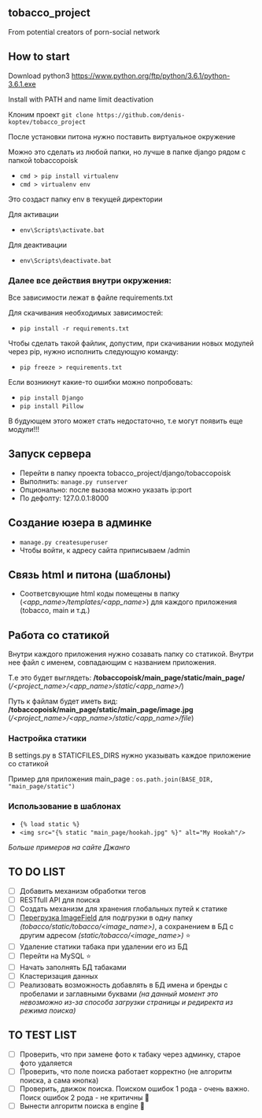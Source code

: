## tobacco_project

From potential creators of porn-social network


## How to start

Download python3 https://www.python.org/ftp/python/3.6.1/python-3.6.1.exe

Install with PATH and name limit deactivation

Клоним проект
`git clone https://github.com/denis-koptev/tobacco_project`

После установки питона нужно поставить виртуальное окружение

Можно это сделать из любой папки, но лучше в папке django рядом с папкой tobaccopoisk
* `cmd > pip install virtualenv`
* `cmd > virtualenv env`

Это создаст папку env в текущей директории

Для активации 	
* `env\Scripts\activate.bat`

Для деактивации 
* `env\Scripts\deactivate.bat`

### Далее все действия внутри окружения:

Все зависимости лежат в файле requirements.txt

Для скачивания необходимых зависимостей:
* `pip install -r requirements.txt`
	
Чтобы сделать такой файлик, допустим, при скачивании новых модулей через pip, нужно исполнить следующую команду:
* `pip freeze > requirements.txt`

Если возникнут какие-то ошибки можно попробовать:
* `pip install Django`
* `pip install Pillow`

В будующем этого может стать недостаточно, т.е могут появить еще модули!!!

## Запуск сервера

* Перейти в папку проекта tobacco_project/django/tobaccopoisk
* Выполнить: `manage.py runserver`
* Опционально: после вызова можно указать ip:port
* По дефолту: 127.0.0.1:8000

## Создание юзера в админке

* `manage.py createsuperuser`
* Чтобы войти, к адресу сайта приписываем /admin

## Связь html и питона (шаблоны)

* Соответсвующие html коды помещены в папку
(*<app_name>/templates/<app_name>*) для каждого приложения (tobacco, main и т.д.)

## Работа со статикой
Внутри каждого приложения нужно созавать папку со статикой. Внутри нее файл с именем, совпадающим с названием приложения.

Т.е это будет выглядеть: **/tobaccopoisk/main_page/static/main_page/** 
(*/<project_name>/<app_name>/static/<app_name>/*)

Путь к файлам будет иметь вид: **/tobaccopoisk/main_page/static/main_page/image.jpg** 
(*/<project_name>/<app_name>/static/<app_name>/file*)

### Настройка статики

В settings.py в STATICFILES_DIRS нужно указывать каждое приложение со статикой

Пример для приложения main_page : `os.path.join(BASE_DIR, "main_page/static")`
### Использование в шаблонах
* `{% load static %}`
* `<img src="{% static "main_page/hookah.jpg" %}" alt="My Hookah"/>`

*Больше примеров на сайте Джанго*


## TO DO LIST

- [ ] Добавить механизм обработки тегов
- [ ] RESTfull API для поиска
- [ ] Создать механизм для хранения глобальных путей к статике
- [ ] [Перегрузка ImageField](http://stackoverflow.com/questions/9522759/imagefield-overwrite-image-file-with-same-name) для подгрузки в одну папку *(tobacco/static/tobacco/<image_name>)*, а сохранением в БД с другим адресом *(static/tobacco/<image_name>)* :star:
- [ ] Удаление статики табака при удалении его из БД
- [ ] Перейти на MySQL :star:
- [ ] Начать заполнять БД табаками
- [ ] Кластеризация данных
- [ ] Реализовать возможность добавлять в БД имена и бренды с пробелами и заглавными буквами 
	*(на данный момент это невозможно из-за способа загрузки страницы и редиректа из режима поиска)*

## TO TEST LIST

- [ ] Проверить, что при замене фото к табаку через админку, старое фото удаляется
- [ ] Проверить, что поле поиска работает корректно (не алгоритм поиска, а сама кнопка)
- [ ] Проверить, движок поиска. Поиском ошибок 1 рода - очень важно. Поиск ошибок 2 рода - не критичны :rocket:
- [ ] Вынести алгоритм поиска в engine :rocket:
